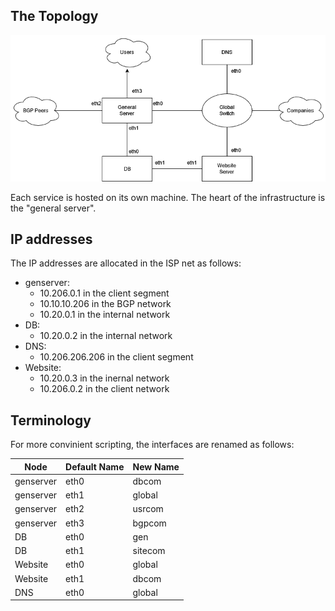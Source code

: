 ## The Topology

![](img/topology.png)

Each service is hosted on its own machine. The heart of the infrastructure is the "general server".

## IP addresses

The IP addresses are allocated in the ISP net as follows:
* genserver:
    - 10.206.0.1 in the client segment
    - 10.10.10.206 in the BGP network
    - 10.20.0.1 in the internal network
* DB:
    - 10.20.0.2 in the internal network
* DNS:
    - 10.206.206.206 in the client segment
* Website:
    - 10.20.0.3 in the inernal network
    - 10.206.0.2 in the client network

## Terminology

For more convinient scripting, the interfaces are renamed as follows:

| Node | Default Name | New Name |
| --- | --- | --- |
| genserver | eth0 | dbcom |
| genserver | eth1 | global |
| genserver | eth2 | usrcom |
| genserver | eth3 | bgpcom |
| DB | eth0 | gen |
| DB | eth1 | sitecom |
| Website | eth0 | global |
| Website | eth1 | dbcom |
| DNS | eth0 | global |